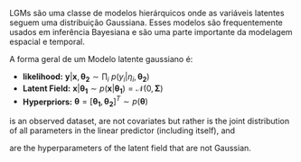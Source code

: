 
LGMs são uma classe de modelos hierárquicos onde as variáveis latentes seguem uma distribuição Gaussiana. Esses modelos são frequentemente usados em inferência Bayesiana e são uma parte importante da modelagem espacial e temporal.

A forma geral de um Modelo latente gaussiano é:
- **likelihood:** $\mathbf{y} | \mathbf{x}, \mathbf{\theta_2} \sim \prod_i \ p(y_i | \eta_i, \mathbf{\theta_2})$
- **Latent Field:** $\mathbf{x} | \mathbf{\theta_1} \sim p(\mathbf{x}|\mathbf{\theta_1}) = \mathcal{N}(0,\mathbf{\Sigma})$ 
- **Hyperpriors:** $\mathbf{{\theta}} = [\mathbf{\theta_1},\mathbf{\theta_2}]^T \sim p(\mathbf{\theta})$

is an observed dataset, are not covariates but rather is the joint distribution of all parameters in the linear predictor (including itself), and

are the hyperparameters of the latent field that are not Gaussian.
